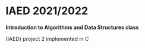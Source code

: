# IAED 2021/2022
**Introduction to Algorithms and Data Structures class** 

(IAED) project 2 implemented in C
